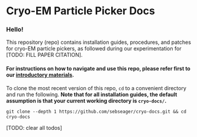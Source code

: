 # Cryo-EM Particle Picker Docs

### Hello!

This repository (repo) contains installation guides, procedures, and patches for cryo-EM particle pickers, as followed during our experimentation for [TODO: FILL PAPER CITATION].

#### For instructions on how to navigate and use this repo, please refer first to our [introductory materials](docs/index.md).

To clone the most recent version of this repo, `cd` to a convenient directory and run the following. **Note that for all installation guides, the default assumption is that your current working directory is `cryo-docs/`.**

```shell script
git clone --depth 1 https://github.com/sebseager/cryo-docs.git && cd cryo-docs
```

[TODO: clear all todos]

